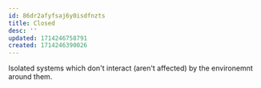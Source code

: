 ```yaml
---
id: 86dr2afyfsaj6y0isdfnzts
title: Closed
desc: ''
updated: 1714246758791
created: 1714246390026
---
```


Isolated systems which don't interact (aren't affected) by the environemnt around them.
